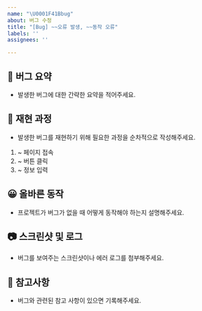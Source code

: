 ```yaml
---
name: "\U0001F41Bbug"
about: 버그 수정
title: "[Bug] ~~오류 발생, ~~동작 오류"
labels: ''
assignees: ''

---
```


## 📑 버그 요약
- 발생한 버그에 대한 간략한 요약을 적어주세요.

## 📝 재현 과정
- 발생한 버그를 재현하기 위해 필요한 과정을 순차적으로 작성해주세요.
1. ~ 페이지 접속
2. ~ 버튼 클릭
3. ~ 정보 입력

## 😀 올바른 동작
- 프로젝트가 버그가 없을 때 어떻게 동작해야 하는지 설명해주세요.

## 📷 스크린샷 및 로그
- 버그를 보여주는 스크린샷이나 에러 로그를 첨부해주세요.

## 📌 참고사항
- 버그와 관련된 참고 사항이 있으면 기록해주세요.
